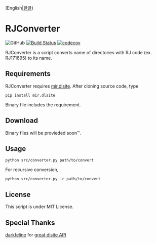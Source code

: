 (English|[한글](./README_KO.md))
# RJConverter
![GitHub](https://img.shields.io/github/license/hankail05/RJConverter)
[![Build Status](https://travis-ci.com/hankail05/RJConverter.svg?branch=master)](https://travis-ci.com/hankail05/RJConverter)
[![codecov](https://codecov.io/gh/hankail05/RJConverter/branch/master/graph/badge.svg)](https://codecov.io/gh/hankail05/RJConverter)

RJConverter is a script converts name of directories with RJ code (ex. RJ171695) to its name.

## Requirements
RJConverter requires [mir.dlsite](https://github.com/darkfeline/mir.dlsite).
After cloning source code, type
```
pip install mir.dlsite
```
Binary file includes the requirement.

## Download
Binary files will be provieded soon™.

## Usage
```
python src/converter.py path/to/convert
```
For recursive conversion,
```
python src/converter.py -r path/to/convert
```

## License
This script is under MIT License.

## Special Thanks
[darkfeline](https://github.com/darkfeline/) for [great dlsite API](https://github.com/darkfeline/mir.dlsite/)
